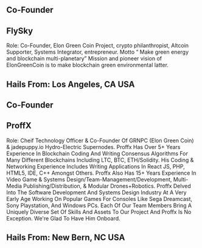 ## Co-Founder

## FlySky
Role: Co-Founder, Elon Green Coin Project, crypto philanthropist, Altcoin Supporter, Systems Integrator, entrepreneur. Motto “ Make green energy and blockchain multi-planetary” Mission and pioneer vision of ElonGreenCoin is to make blockchain green environmental latter.

## Hails From: Los Angeles, CA  USA


## Co-Founder

## ProffX
Role: Cheif Technology Officer & Co-Founder Of GRNPC (Elon Green Coin) & jadepuppy.io Hydro-Electric Supernodes. Proffx Has Over 5+ Years Experience In Blockchain Coding And Writing Consensus Algorithms For Many Different Blockchains Including LTC, BTC, ETH/Solidity. His Coding & Networking Experience Includes Writing Applications In React JS, PHP, HTML5, IDE, C++ Amongst Others. Proffx Also Has 15+ Years Experience In Video Game & Systems Design/Team-Management/Development, Multi-Media Publishing/Distribution, & Modular Drones+Robotics. Proffx Delved Into The Software Development And Systems Design Industry At A Very Early Age Working On Popular Games For Consoles Like Sega Dreamcast, Sony Playstation, And Windows PCs. Each Of Our Team Members Bring A Uniquely Diverse Set Of Skills And Assets To Our Project And Proffx Is No Exception. We're Glad To Have Him Onboard.

## Hails From: New Bern, NC  USA
